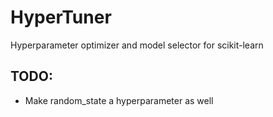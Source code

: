 # HyperTuner
Hyperparameter optimizer and model selector for scikit-learn

## TODO:
- Make random_state a hyperparameter as well
